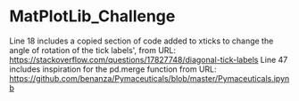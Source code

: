 # MatPlotLib_Challenge

Line 18 includes a copied section of code added to xticks to change the angle of rotation of the tick labels', from URL: https://stackoverflow.com/questions/17827748/diagonal-tick-labels
Line 47 includes inspiration for the pd.merge function from URL: https://github.com/benanza/Pymaceuticals/blob/master/Pymaceuticals.ipynb

